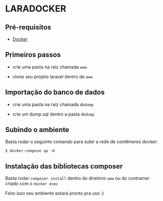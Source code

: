 # LARADOCKER

## Pré-requisitos

- [Docker](https://www.docker.com/get-started/)

## Primeiros passos

- crie uma pasta na raiz chamada `www`

- clone seu projeto laravel dentro de `www`

## Importação do banco de dados

- crie uma pasta na raiz chamada `dbdump`

- crie um dump.sql dentro a pasta `dbdump`

## Subindo o ambiente

Basta rodar o seguinte comando para subir a rede de contêineres docker:

```shell
$ docker-compose up -d
```

## Instalação das bibliotecas composer

Basta rodar `composer install` dentro do diretório `www` ou do contrainer criado com o `docker exec`

Feito isso seu ambiente estará pronto pra uso :)
